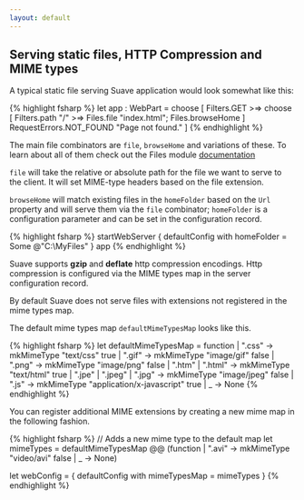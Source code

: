 ```yaml
---
layout: default
---
```


## Serving static files, HTTP Compression and MIME types

A typical static file serving Suave application would look somewhat like this:

{% highlight fsharp %}
let app : WebPart =
  choose [
    Filters.GET >=> choose [ Filters.path "/" >=> Files.file "index.html"; Files.browseHome ]
    RequestErrors.NOT_FOUND "Page not found." 
    ]
{% endhighlight %}

The main file combinators are `file`, `browseHome` and variations of these. To learn about all of them check out the Files module [documentation](https://suave.io/Suave.html#def:module%20Suave.Files)

`file` will take the relative or absolute path for the file we want to serve to the client. It will set MIME-type headers based on the file extension.

`browseHome` will match existing files in the `homeFolder` based on the `Url` property and will serve them via the `file` combinator; `homeFolder` is a configuration parameter and can be set in the configuration record.

{% highlight fsharp %}
startWebServer { defaultConfig with homeFolder = Some @"C:\MyFiles" } app
{% endhighlight %}

Suave supports **gzip** and **deflate** http compression encodings. Http
compression is configured via the MIME types map in the server configuration
record. 

By default Suave does not serve files with extensions not registered in
the mime types map.

The default mime types map `defaultMimeTypesMap` looks like this.

{% highlight fsharp %}
let defaultMimeTypesMap = function
  | ".css" -> mkMimeType "text/css" true
  | ".gif" -> mkMimeType "image/gif" false
  | ".png" -> mkMimeType "image/png" false
  | ".htm"
  | ".html" -> mkMimeType "text/html" true
  | ".jpe"
  | ".jpeg"
  | ".jpg" -> mkMimeType "image/jpeg" false
  | ".js"  -> mkMimeType "application/x-javascript" true
  | _      -> None
{% endhighlight %}

You can register additional MIME extensions by creating a new mime map in the following fashion.

{% highlight fsharp %}
// Adds a new mime type to the default map
let mimeTypes =
  defaultMimeTypesMap
    @@ (function | ".avi" -> mkMimeType "video/avi" false | _ -> None)

let webConfig = { defaultConfig with mimeTypesMap = mimeTypes }
{% endhighlight %}